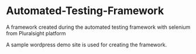 # Automated-Testing-Framework
A framework created during the automated testing framework with selenium from Pluralsight platform

A sample wordpress demo site is used for creating the framework.
